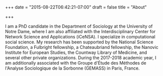 +++
date = "2015-08-22T06:42:21-07:00"
draft = false
title = "About"

+++

I am a PhD candidate in the Department of Sociology at the University of Notre Dame, where I am also affiliated with the Interdisciplinary Center for Network Science and Applications (iCeNSA). I specialize in computational social science. My research has been supported by the National Science Foundation, a Fulbright fellowship, a Chateaubriand fellowship, the Nanovic Institute for European Studies, the Countway Library of Medicine, and several other private organizations. During the 2017-2018 academic year, I am additionally associated with the Groupe d'Étude des Méthodes de l'Analyse Sociologique de la Sorbonne (GEMASS) in Paris, France.